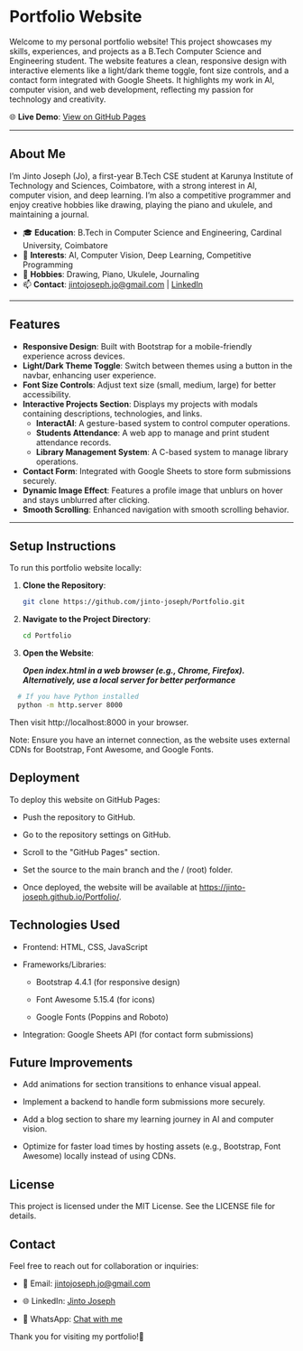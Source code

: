 # Portfolio Website

Welcome to my personal portfolio website! This project showcases my skills, experiences, and projects as a B.Tech Computer Science and Engineering student. The website features a clean, responsive design with interactive elements like a light/dark theme toggle, font size controls, and a contact form integrated with Google Sheets. It highlights my work in AI, computer vision, and web development, reflecting my passion for technology and creativity.

🌐 **Live Demo**: [View on GitHub Pages](https://jinto-joseph.github.io/Portfolio/) 

---

## About Me
I’m Jinto Joseph (Jo), a first-year B.Tech CSE student at Karunya Institute of Technology and Sciences, Coimbatore, with a strong interest in AI, computer vision, and deep learning. I’m also a competitive programmer and enjoy creative hobbies like drawing, playing the piano and ukulele, and maintaining a journal.

- 🎓 **Education**: B.Tech in Computer Science and Engineering, Cardinal University, Coimbatore
- 🤖 **Interests**: AI, Computer Vision, Deep Learning, Competitive Programming
- 🎨 **Hobbies**: Drawing, Piano, Ukulele, Journaling
- 📫 **Contact**: [jintojoseph.jo@gmail.com](mailto:jintojoseph.jo@gmail.com) | [LinkedIn](https://linkedin.com/in/jinto-joseph-)

---

## Features
- **Responsive Design**: Built with Bootstrap for a mobile-friendly experience across devices.
- **Light/Dark Theme Toggle**: Switch between themes using a button in the navbar, enhancing user experience.
- **Font Size Controls**: Adjust text size (small, medium, large) for better accessibility.
- **Interactive Projects Section**: Displays my projects with modals containing descriptions, technologies, and links.
  - **InteractAI**: A gesture-based system to control computer operations.
  - **Students Attendance**: A web app to manage and print student attendance records.
  - **Library Management System**: A C-based system to manage library operations.
- **Contact Form**: Integrated with Google Sheets to store form submissions securely.
- **Dynamic Image Effect**: Features a profile image that unblurs on hover and stays unblurred after clicking.
- **Smooth Scrolling**: Enhanced navigation with smooth scrolling behavior.

---

## Setup Instructions
To run this portfolio website locally:

1. **Clone the Repository**:
   ```bash
   git clone https://github.com/jinto-joseph/Portfolio.git


2. **Navigate to the Project Directory**:
   ```bash 
   cd Portfolio
3. **Open the Website**:
   
     ***Open index.html in a web browser (e.g., Chrome, Firefox).
     Alternatively, use a local server for better performance***
```bash
  # If you have Python installed
  python -m http.server 8000
```
  Then visit http://localhost:8000 in your browser.

  Note: Ensure you have an internet connection, as the website uses external CDNs for Bootstrap, Font Awesome, and Google Fonts.

## Deployment
To deploy this website on GitHub Pages:
-  Push the repository to GitHub.

-  Go to the repository settings on GitHub.

-  Scroll to the "GitHub Pages" section.

-  Set the source to the main branch and the / (root) folder.

-  Once deployed, the website will be available at https://jinto-joseph.github.io/Portfolio/.

## Technologies Used
-  Frontend: HTML, CSS, JavaScript

-  Frameworks/Libraries:
  
   -  Bootstrap 4.4.1 (for responsive design)

   -  Font Awesome 5.15.4 (for icons)

   -  Google Fonts (Poppins and Roboto)

-  Integration: Google Sheets API (for contact form submissions)

## Future Improvements
-  Add animations for section transitions to enhance visual appeal.

-  Implement a backend to handle form submissions more securely.

-  Add a blog section to share my learning journey in AI and computer vision.

-  Optimize for faster load times by hosting assets (e.g., Bootstrap, Font Awesome) locally instead of using CDNs.

## License
This project is licensed under the MIT License. See the LICENSE file for details.

## Contact
Feel free to reach out for collaboration or inquiries:
- 📧 Email: [jintojoseph.jo@gmail.com](mailto:jintojoseph.jo@gmail.com)

- 🌐 LinkedIn: [Jinto Joseph](https://linkedin.com/in/jinto-joseph-)

- 📱 WhatsApp: [Chat with me](https://wa.me/7306673269?text=Hi_Jo)

Thank you for visiting my portfolio!🚀 









